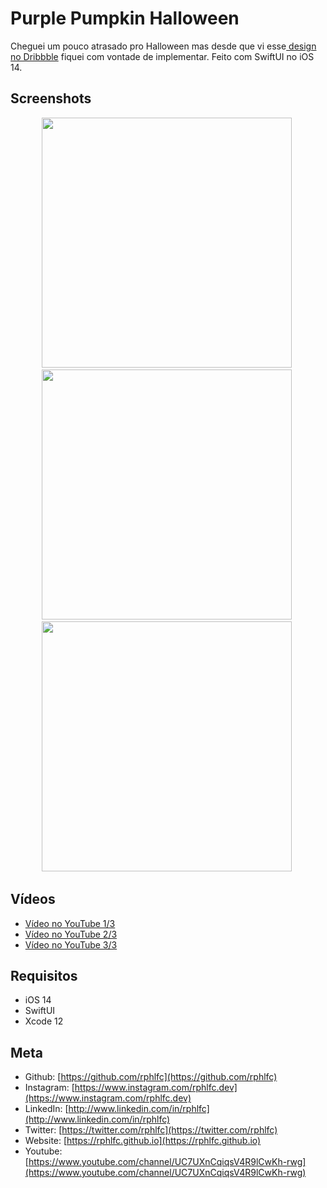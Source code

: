 # Purple Pumpkin Halloween
Cheguei um pouco atrasado pro Halloween mas desde que vi esse[ design no Dribbble](https://dribbble.com/shots/14458936-Purple-Pumpkin-Halloween) fiquei com vontade de implementar. Feito com SwiftUI no iOS 14.

## Screenshots
<p align="center">
    <img src="https://user-images.githubusercontent.com/16376748/98748083-b1813180-2397-11eb-844d-ea3b78935ad0.png" width="400">&nbsp;
    <img src="https://user-images.githubusercontent.com/16376748/98875033-261ca480-245a-11eb-8fba-8ed90baa5cdb.png" width="400">&nbsp;
    <img src="https://user-images.githubusercontent.com/16376748/99013823-1ff8f780-2530-11eb-823f-c7d2a925c3b5.png" width="400">&nbsp;
</p>

## Vídeos
- [Vídeo no YouTube 1/3](https://youtu.be/isfKnizZUTs)
- [Vídeo no YouTube 2/3](https://youtu.be/3kVwje31AEM)
- [Vídeo no YouTube 3/3](https://youtu.be/xbota3Fifxs)
 
## Requisitos
- iOS 14
- SwiftUI
- Xcode 12

## Meta
- Github: [https://github.com/rphlfc](https://github.com/rphlfc)
- Instagram: [https://www.instagram.com/rphlfc.dev](https://www.instagram.com/rphlfc.dev)
- LinkedIn: [http://www.linkedin.com/in/rphlfc](http://www.linkedin.com/in/rphlfc)
- Twitter: [https://twitter.com/rphlfc](https://twitter.com/rphlfc)
- Website: [https://rphlfc.github.io](https://rphlfc.github.io)
- Youtube: [https://www.youtube.com/channel/UC7UXnCqiqsV4R9lCwKh-rwg](https://www.youtube.com/channel/UC7UXnCqiqsV4R9lCwKh-rwg)

